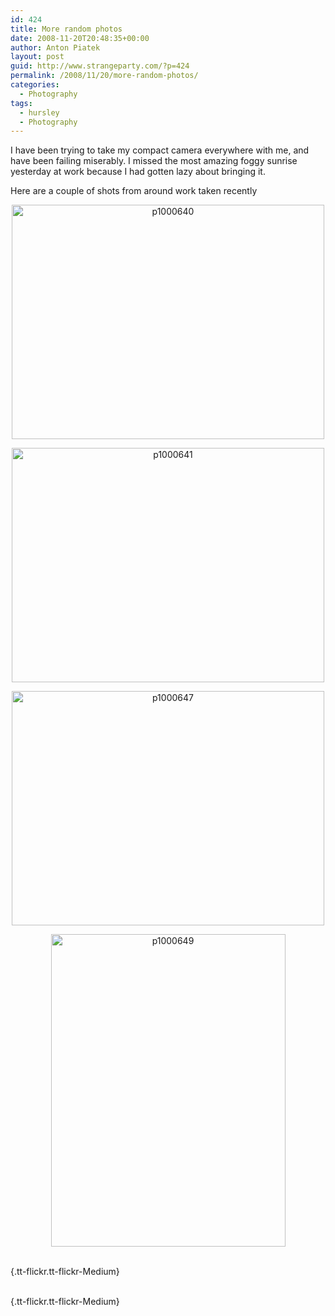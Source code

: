 ```yaml
---
id: 424
title: More random photos
date: 2008-11-20T20:48:35+00:00
author: Anton Piatek
layout: post
guid: http://www.strangeparty.com/?p=424
permalink: /2008/11/20/more-random-photos/
categories:
  - Photography
tags:
  - hursley
  - Photography
---
```

<p style="text-align: left;">
  I have been trying to take my compact camera everywhere with me, and have been failing miserably. I missed the most amazing foggy sunrise yesterday at work because I had gotten lazy about bringing it.
</p>

<p style="text-align: left;">
  Here are a couple of shots from around work taken recently
</p>

<p style="text-align: center;">
  <a class="tt-flickr tt-flickr-Medium" title="p1000640" href="http://www.flickr.com/photos/antonpiatek/3044431518/"><img class="aligncenter" src="http://farm4.static.flickr.com/3249/3044431518_0e2239a112.jpg" alt="p1000640" width="500" height="375" /></a>
</p>

<p style="text-align: center;">
  <a class="tt-flickr tt-flickr-Medium" title="p1000641" href="http://www.flickr.com/photos/antonpiatek/3043595757/"><img class="aligncenter" src="http://farm4.static.flickr.com/3227/3043595757_e890cdacc2.jpg" alt="p1000641" width="500" height="375" /></a>
</p>

<p style="text-align: center;">
  <a class="tt-flickr tt-flickr-Medium" title="p1000647" href="http://www.flickr.com/photos/antonpiatek/3043598485/"><img class="aligncenter" src="http://farm4.static.flickr.com/3212/3043598485_89d842bd37.jpg" alt="p1000647" width="500" height="375" /></a>
</p>

<p style="text-align: center;">
  <a class="tt-flickr tt-flickr-Medium" title="p1000649" href="http://www.flickr.com/photos/antonpiatek/3044435604/"><img class="aligncenter" src="http://farm4.static.flickr.com/3287/3044435604_d95b49e12a.jpg" alt="p1000649" width="375" height="500" /></a>
</p>

[  
](http://www.flickr.com/photos/antonpiatek/3043599711/ "p1000650"){.tt-flickr.tt-flickr-Medium} 

[  
](http://www.flickr.com/photos/antonpiatek/3044436460/ "p1000652"){.tt-flickr.tt-flickr-Medium}